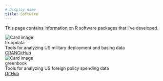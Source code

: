 ```yaml
---
# Display name
title: Software
---
```



This page contains information on R software packages that I've developed.



<div class = "row">

<div class= "column">

<div class="card-github">
  <img class="card-github-img-top" src="/media/troopdata-hex-logo.png" alt="Card image">
  <div class="card-github-header">troopdata</div>
  <div class="card-github-body">Tools for analyzing US military deployment and basing data</div>
  <div class="card-links">
  <a href="https://cran.r-project.org/package=troopdata" class="card-link">CRAN</a><a href="https://github.com/meflynn/troopdata" class="card-link">GitHub</a>
</div>
</div>

</div>

<div class = "column">

<div class="card-github">
  <img class="card-github-img-top" src="/media/greenbook-hex-logo.png" alt="Card image">
  <div class="card-github-header">greenbook</div>
  <div class="card-github-body">Tools for analyzing US foreign policy spending data</div>
  <div class="card-links">
  <a href="https://github.com/meflynn/greenbok" class="card-link">GitHub</a>
</div>
</div>
 

</div>
</div>


